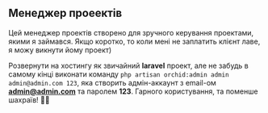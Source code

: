 ## Менеджер проеектів

Цей менеджер проектів створено для зручного керування проектами, якими я займався. Якщо коротко, то коли мені не заплатить клієнт лаве, я можу викнути йому проект)

Розвернути на хостингу як звичайний **laravel** проект, але не забудь в самому кінці виконати команду ```php artisan orchid:admin admin admin@admin.com 123```, яка створить адмін-аккаунт з email-ом **admin@admin.com** та паролем **123**. Гарного користування, та поменше шахраїв! 👊😎
